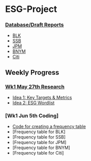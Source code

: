 # ESG-Project


### [Database/Draft Reports](https://github.com/AngelaCheng99/ESG-Project/blob/main/Database.md)
- [BLK](https://github.com/AngelaCheng99/ESG-Project/blob/main/Database.md#blackrock)
- [SSB](https://github.com/AngelaCheng99/ESG-Project/blob/main/Database.md#state-street)
- [JPM](https://github.com/AngelaCheng99/ESG-Project/blob/main/Database.md#jp-morgan)
- [BNYM](https://github.com/AngelaCheng99/ESG-Project/blob/main/Database.md#bny-mellon)
- [Citi](https://github.com/AngelaCheng99/ESG-Project/blob/main/Database.md#citi)


## Weekly Progress

### [Wk1 May 27th Research](https://github.com/AngelaCheng99/ESG-Project/blob/main/Wk1.md)
- [Idea 1: Key Targets & Metrics](https://github.com/AngelaCheng99/ESG-Project/blob/main/Wk1.md#idea-1-look-for-key-targets--metrics)
- [Idea 2: ESG Wordlist](https://github.com/AngelaCheng99/ESG-Project/blob/main/Wk1.md#idea-2-look-for-esg-wordlist-as-described-in-this-research)

### [Wk1 Jun 5th Coding]
- [Code for creating a frequency table](https://github.com/AngelaCheng99/ESG-Project/blob/27b5b2ab5d4ead127b1a1632ec2e142a4c279e37/Freq%20Table%20Code.py)
- [Frequency table for BLK]
- [Frequency table for SSB]
- [Frequency table for JPM]
- [Frequency table for BNYM]
- [Frequency table for Citi]

